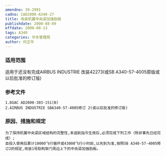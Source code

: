 ```yaml
---
amendno: 39-2991
cadno: CAD2000-A340-27
title: 改装机翼中央梁加强肋板
publishdate: 2000-08-09
effdate: 2000-08-13
tags: A340
categories: 华东管理局
author: 何正华
---
```


### 适用范围 
适用于还没有完成AIRBUS INDUSTRIE 改装42273(或SB A340-57-4005原版或以后批准的修订版)

### 参考文件
    1.DGAC AD2000-303-151(B) 
    2.AIRBUS INDUSTRIE SBA340-57-4005修订 2(或以后批准的修订版) 

### 原因、措施和规定 
    为了保持机翼中央梁区域结构的完整性,本适航指令生效后,必须完成下列工作（除非事先已经完成）; 
    自投入使用后累计10000飞行循环或43000飞行小时前,以先到为准,按照SB A340-57-4005修订2的规定,改装1号肋构架门周边上下的中央梁加强肋板。
